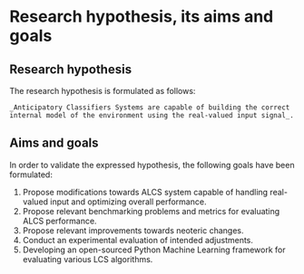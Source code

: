# Research hypothesis, its aims and goals

## Research hypothesis
The research hypothesis is formulated as follows:

```{admonition} Research hypothesis
_Anticipatory Classifiers Systems are capable of building the correct internal model of the environment using the real-valued input signal_.
```

## Aims and goals
In order to validate the expressed hypothesis, the following goals have been formulated:

1. Propose modifications towards ALCS system capable of handling real-valued input and optimizing overall performance.
2. Propose relevant benchmarking problems and metrics for evaluating ALCS performance.
3. Propose relevant improvements towards neoteric changes.
4. Conduct an experimental evaluation of intended adjustments.
5. Developing an open-sourced Python Machine Learning framework for evaluating various LCS algorithms.